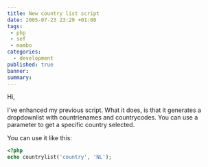 ```yaml
---
title: New country list script
date: 2005-07-23 23:29 +01:00
tags:
 - php
 - sef
 - mambo
categories:
  - development
published: true
banner: 
summary:
---
```

Hi,

I've enhanced my previous script. What it does, is that it generates a dropdownlist with countrienames and countrycodes. You can use a parameter to get a specific country selected.

You can use it like this:

``` php
<?php
echo countrylist('country', 'NL');
```